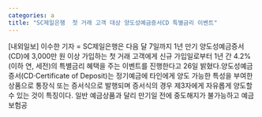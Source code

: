```yaml
---
categories: a
title: "SC제일은행  첫 거래 고객 대상 양도성예금증서CD 특별금리 이벤트"
---
```

[내외일보] 이수한 기자 = SC제일은행은 다음 달 7일까지 1년 만기 양도성예금증서(CD)에 3,000만 원 이상 가입하는 첫 거래 고객에게 신규 가입일로부터 1년 간 4.2%(이하 연, 세전)의 특별금리 혜택을 주는 이벤트를 진행한다고 26일 밝혔다.양도성예금증서(CD·Certificate of Deposit)는 정기예금에 타인에게 양도 가능한 특성을 부여한 상품으로 통장식 또는 증서식으로 발행되며 증서식의 경우 제3자에게 자유롭게 양도할 수 있는 것이 특징이다. 일반 예금상품과 달리 만기일 전에 중도해지가 불가능하고 예금보험공
